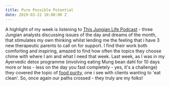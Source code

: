 ```yaml
---
title: Pure Possible Potential
date: 2019-03-22 10:08:00 Z
---
```


A highlight of my week is listening to [This Jungian Life Podcast](http://www.thisjungianlife.com/heres-the-podcast/) - three Jungian analysts discussing issues of the day and dreams of the month, that stimulates my own thinking whilst lending me the feeling that i have 3 new therapeutic parents to call on for support.  I find their work both comforting and inspiring, amazed to find how often the topics they choose chime with where I am and what I need that week.  Last week, as I was in my Ayervedic detox programme (involving eating Mung bean dahl for 10 days more or less - less on the day you fast completely - yes, it's a challenge) they covered the topic of [food purity,](http://http://www.thisjungianlife.com/episode-49-dietary-over-regulation-and-the-pursuit-of-purity/) one i see with clients wanting to 'eat clean'. So, once again our paths crossed - they truly are my folks!